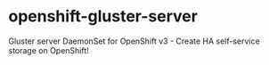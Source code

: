 # openshift-gluster-server
Gluster server DaemonSet for OpenShift v3 - Create HA self-service storage on OpenShift!
